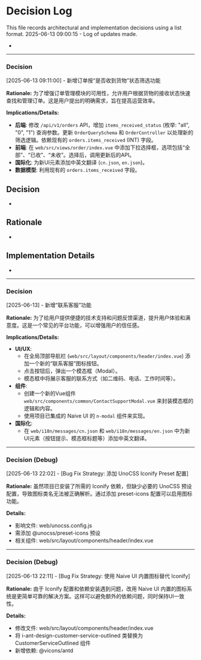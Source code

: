# Decision Log

This file records architectural and implementation decisions using a list format.
2025-06-13 09:00:15 - Log of updates made.

*

---
### Decision
[2025-06-13 09:11:00] - 新增订单按“是否收到货物”状态筛选功能

**Rationale:**
为了增强订单管理模块的可用性，允许用户根据货物的接收状态快速查找和管理订单。这是用户提出的明确需求，旨在提高运营效率。

**Implications/Details:**
- **后端**: 修改 `/api/v1/orders` API，增加 `items_received_status` (枚举: "all", "0", "1") 查询参数。更新 `OrderQuerySchema` 和 `OrderController` 以处理新的筛选逻辑。依赖现有的 `orders.items_received` (INT) 字段。
- **前端**: 在 `web/src/views/order/index.vue` 中添加下拉选择框，选项包括“全部”、“已收”、“未收”。选择后，调用更新后的API。
- **国际化**: 为新UI元素添加中英文翻译 (`cn.json`, `en.json`)。
- **数据模型**: 利用现有的 `orders.items_received` 字段。

## Decision

*

## Rationale

*

## Implementation Details

*
---
### Decision
[2025-06-13] - 新增“联系客服”功能

**Rationale:**
为了给用户提供便捷的技术支持和问题反馈渠道，提升用户体验和满意度。这是一个常见的平台功能，可以增强用户的信任感。

**Implications/Details:**
- **UI/UX**:
  - 在全局顶部导航栏 (`web/src/layout/components/header/index.vue`) 添加一个新的“联系客服”图标按钮。
  - 点击按钮后，弹出一个模态框（Modal）。
  - 模态框中将展示客服的联系方式（如二维码、电话、工作时间等）。
- **组件**:
  - 创建一个新的Vue组件 `web/src/components/common/ContactSupportModal.vue` 来封装模态框的逻辑和内容。
  - 使用项目已集成的 Naive UI 的 `n-modal` 组件来实现。
- **国际化**:
  - 在 `web/i18n/messages/cn.json` 和 `web/i18n/messages/en.json` 中为新UI元素（按钮提示、模态框标题等）添加中英文翻译。
---
### Decision (Debug)
[2025-06-13 22:02] - [Bug Fix Strategy: 添加 UnoCSS Iconify Preset 配置]

**Rationale:**
虽然项目已安装了所需的 Iconify 依赖，但缺少必要的 UnoCSS 预设配置，导致图标类名无法被正确解析。通过添加 preset-icons 配置可以启用图标功能。

**Details:**
- 影响文件: web/unocss.config.js
- 需添加 @unocss/preset-icons 预设
- 相关组件: web/src/layout/components/header/index.vue
---
### Decision (Debug)
[2025-06-13 22:11] - [Bug Fix Strategy: 使用 Naive UI 内置图标替代 Iconify]

**Rationale:**
由于 Iconify 配置和依赖安装遇到问题，改用 Naive UI 内置的图标系统是更简单可靠的解决方案。这样可以避免额外的依赖问题，同时保持UI一致性。

**Details:**
- 修改文件: web/src/layout/components/header/index.vue
- 将 i-ant-design-customer-service-outlined 类替换为 CustomerServiceOutlined 组件
- 新增依赖: @vicons/antd